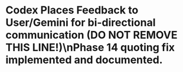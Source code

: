 # Codex Places Feedback to User/Gemini for bi-directional communication (DO NOT REMOVE THIS LINE!)\nPhase 14 quoting fix implemented and documented.
